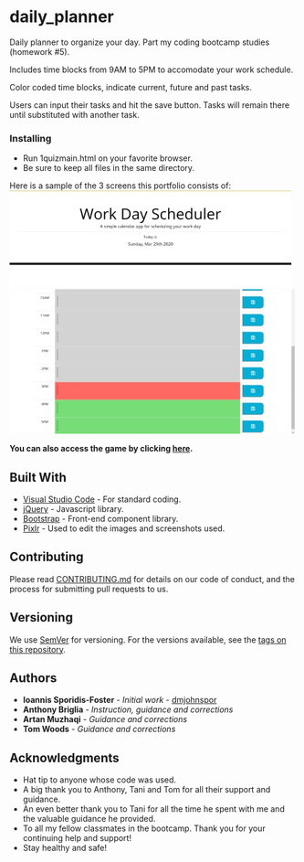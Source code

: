 # daily_planner
Daily planner to organize your day. Part my coding bootcamp studies (homework #5).

Includes time blocks from 9AM to 5PM to accomodate your work schedule.

Color coded time blocks, indicate current, future and past tasks.

Users can input their tasks and hit the save button. Tasks will remain there until substituted with another task.

### Installing

- Run 1quizmain.html on your favorite browser.
- Be sure to keep all files in the same directory.

Here is a sample of the 3 screens this portfolio consists of:
![](assets/image_1.jpg)
![](assets/image_2.jpg)

**You can also access the game by clicking [here](https://dmjohnspor.github.io/daily_planner/).**

## Built With

* [Visual Studio Code](https://code.visualstudio.com/) - For standard coding.
* [jQuery](https://jquery.com/) - Javascript library.
* [Bootstrap](https://getbootstrap.com/) - Front-end component library.
* [Pixlr](https://pixlr.com/) - Used to edit the images and screenshots used.

## Contributing

Please read [CONTRIBUTING.md](https://gist.github.com/PurpleBooth/b24679402957c63ec426) for details on our code of conduct, and the process for submitting pull requests to us.

## Versioning

We use [SemVer](http://semver.org/) for versioning. For the versions available, see the [tags on this repository](https://github.com/dmjohnspor/Sporidis-Foster_Portfolio/commits/master). 

## Authors

* **Ioannis Sporidis-Foster** - *Initial work* - [dmjohnspor](https://github.com/dmjohnspor)
* **Anthony Briglia** - *Instruction, guidance and corrections*
* **Artan Muzhaqi** - *Guidance and corrections*
* **Tom Woods** - *Guidance and corrections*

## Acknowledgments

* Hat tip to anyone whose code was used.
* A big thank you to Anthony, Tani and Tom for all their support and guidance.
* An even better thank you to Tani for all the time he spent with me and the valuable guidance he provided.
* To all my fellow classmates in the bootcamp. Thank you for your continuing help and support!
* Stay healthy and safe!



